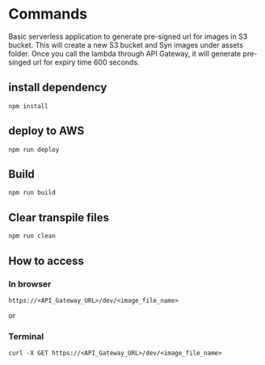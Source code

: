 # Commands
Basic serverless application to generate pre-signed url for images in S3 bucket. 
This will create a new S3 bucket and Syn images under assets folder.
Once you call the lambda through API Gateway, it will generate pre-singed url for expiry time 600 seconds.

## install dependency
`npm install`

## deploy to AWS
`npm run deploy`

## Build
`npm run build`

## Clear transpile files
`npm run clean`

## How to access

### In browser

`https://<API_Gateway_URL>/dev/<image_file_name>`

or 

### Terminal

`curl -X GET https://<API_Gateway_URL>/dev/<image_file_name>`
